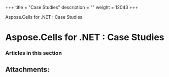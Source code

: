 +++
title = "Case Studies" 
description = "" 
weight = 12043 
+++

Aspose.Cells for .NET : Case Studies  

# Aspose.Cells for .NET : Case Studies


### Articles in this section

           

## Attachments:


